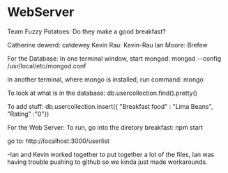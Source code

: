 # WebServer
Team Fuzzy Potatoes: Do they make a good breakfast?

Catherine dewerd: catdewey
Kevin Rau: Kevin-Rau
Ian Moore: Brefew

For the Database:
In one terminal window, start mongod:
mongod --config /usr/local/etc/mongod.conf

In another terminal, where mongo is installed, run command:
mongo

To look at what is in the database:
db.usercollection.find().pretty()

To add stuff:
db.usercollection.insert({ "Breakfast food" : "Lima Beans", "Rating" :"0"})

For the Web Server:
To run, go into the diretory breakfast: 
npm start

go to: http://localhost:3000/userlist






-Ian and Kevin worked together to put together a lot of the files, Ian was having trouble pushing to github so 
we kinda just made workarounds.
